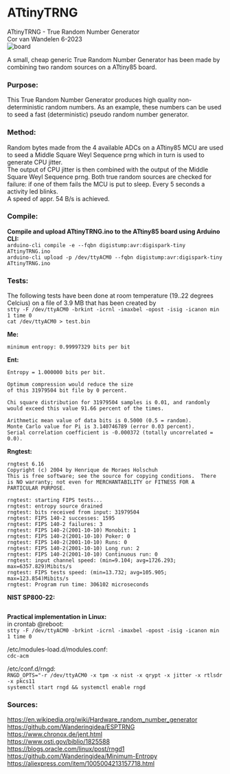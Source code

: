 # ATtinyTRNG
ATtinyTRNG - True Random Number Generator<br>
Cor van Wandelen 6-2023<br>
![board](https://user-images.githubusercontent.com/42114791/236681679-c37b7d7e-ece2-4589-a5ea-2ed1f0db1bc8.jpg)

A small, cheap generic True Random Number Generator has been made by combining two random sources on a ATtiny85 board.

### Purpose:<br>
This True Random Number Generator produces high quality non-deterministic random numbers. As an example, these numbers can be used to seed a fast (deterministic) pseudo random number generator.

### Method:<br>
Random bytes made from the 4 available ADCs on a ATtiny85 MCU are used to seed a Middle Square Weyl Sequence prng which in turn is used to generate CPU jitter.<br>
The output of CPU jitter is then combined with the output of the Middle Square Weyl Sequence prng.
Both true random sources are checked for failure: if one of them fails the MCU is put to sleep. Every 5 seconds a activity led blinks.<br>
A speed of appr. 54 B/s is achieved.

### Compile:<br>
**Compile and upload ATtinyTRNG.ino to the ATtiny85 board using Arduino CLI:**<br>
`arduino-cli compile -e --fqbn digistump:avr:digispark-tiny ATtinyTRNG.ino`<br>
`arduino-cli upload -p /dev/ttyACM0 --fqbn digistump:avr:digispark-tiny ATtinyTRNG.ino`<br>

### Tests:<br>
The following tests have been done at room temperature (19..22 degrees Celcius) on a file of 3.9 MB that has been created by<br>
`stty -F /dev/ttyACM0 -brkint -icrnl -imaxbel -opost -isig -icanon min 1 time 0`<br> 
`cat /dev/ttyACM0 > test.bin`<br>

**Me:**<br>
```
minimum entropy: 0.99997329 bits per bit
```
**Ent:**<br>
```            
Entropy = 1.000000 bits per bit.

Optimum compression would reduce the size
of this 31979504 bit file by 0 percent.

Chi square distribution for 31979504 samples is 0.01, and randomly
would exceed this value 91.66 percent of the times.

Arithmetic mean value of data bits is 0.5000 (0.5 = random).
Monte Carlo value for Pi is 3.140746789 (error 0.03 percent).
Serial correlation coefficient is -0.000372 (totally uncorrelated = 0.0).
```
**Rngtest:**<br>
```
rngtest 6.16
Copyright (c) 2004 by Henrique de Moraes Holschuh
This is free software; see the source for copying conditions.  There is NO warranty; not even for MERCHANTABILITY or FITNESS FOR A PARTICULAR PURPOSE.

rngtest: starting FIPS tests...
rngtest: entropy source drained
rngtest: bits received from input: 31979504
rngtest: FIPS 140-2 successes: 1595
rngtest: FIPS 140-2 failures: 3
rngtest: FIPS 140-2(2001-10-10) Monobit: 1
rngtest: FIPS 140-2(2001-10-10) Poker: 0
rngtest: FIPS 140-2(2001-10-10) Runs: 0
rngtest: FIPS 140-2(2001-10-10) Long run: 2
rngtest: FIPS 140-2(2001-10-10) Continuous run: 0
rngtest: input channel speed: (min=9.104; avg=1726.293; max=6357.829)Mibits/s
rngtest: FIPS tests speed: (min=13.732; avg=105.905; max=123.854)Mibits/s
rngtest: Program run time: 306102 microseconds
```
**NIST SP800-22:**<br>
```

```
**Practical implementation in Linux:**<br>
in crontab @reboot:<br>
`stty -F /dev/ttyACM0 -brkint -icrnl -imaxbel -opost -isig -icanon min 1 time 0`<br>

/etc/modules-load.d/modules.conf:<br> 
`cdc-acm`

/etc/conf.d/rngd:<br> `RNGD_OPTS="-r /dev/ttyACM0 -x tpm -x nist -x qrypt -x jitter -x rtlsdr -x pkcs11`<br>
`systemctl start rngd && systemctl enable rngd`

### Sources:<br>
https://en.wikipedia.org/wiki/Hardware_random_number_generator<br>
https://github.com/Wanderingidea/ESPTRNG<br>
https://www.chronox.de/jent.html<br>
https://www.osti.gov/biblio/1825588<br>
https://blogs.oracle.com/linux/post/rngd1<br>
https://github.com/Wanderingidea/Minimum-Entropy<br>
https://aliexpress.com/item/1005004213157718.html

